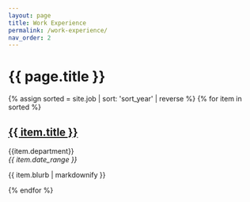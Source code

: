 ```yaml
---
layout: page
title: Work Experience
permalink: /work-experience/
nav_order: 2
---
```


# {{ page.title }}

{% assign sorted = site.job | sort: 'sort_year' | reverse %}
{% for item in sorted %}
  <div>
  <div>
    <h2><a href="{{ item.url | relative_url }}">{{ item.title }}</a></h2>
    <p style="margin-bottom: 0;">{{item.department}}</p>
    <p style="margin-top: 0;"><em>{{ item.date_range }}</em></p>
    <p>{{ item.blurb | markdownify }}</p>
  </div>
  </div>
{% endfor %}
